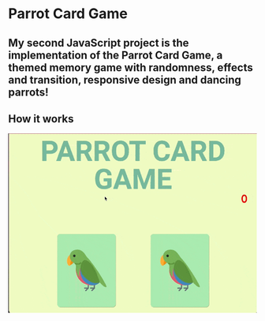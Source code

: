 # Parrot Card Game

## My second JavaScript project is the implementation of the Parrot Card Game, a themed memory game with randomness, effects and transition, responsive design and dancing parrots!

## How it works
<img src="./gif/demo-funcionamento.gif">
